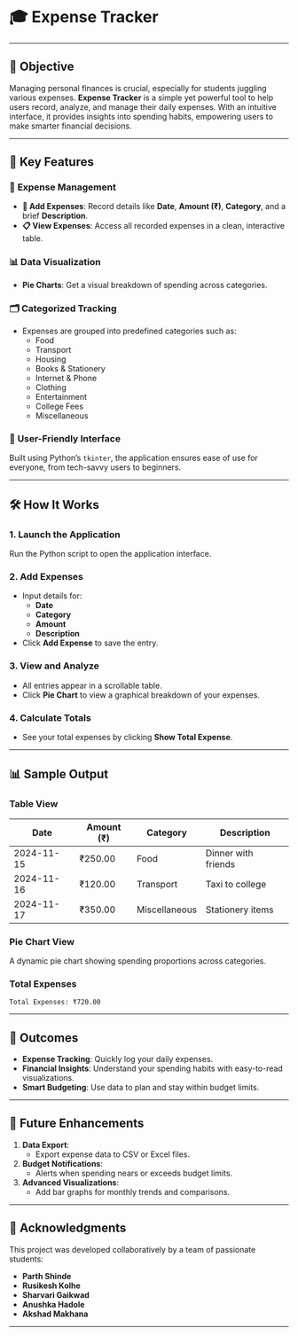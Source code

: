 
# 🎓 **Expense Tracker**

---

## 📜 **Objective**
Managing personal finances is crucial, especially for students juggling various expenses. **Expense Tracker** is a simple yet powerful tool to help users record, analyze, and manage their daily expenses. With an intuitive interface, it provides insights into spending habits, empowering users to make smarter financial decisions.

---

## 🌟 **Key Features**
### 💼 **Expense Management**
- **📅 Add Expenses**: Record details like **Date**, **Amount (₹)**, **Category**, and a brief **Description**.
- **📋 View Expenses**: Access all recorded expenses in a clean, interactive table.
  
### 📊 **Data Visualization**
- **Pie Charts**: Get a visual breakdown of spending across categories.

### 🗂️ **Categorized Tracking**
- Expenses are grouped into predefined categories such as:
  - Food
  - Transport
  - Housing
  - Books & Stationery
  - Internet & Phone
  - Clothing
  - Entertainment
  - College Fees
  - Miscellaneous

### 🚀 **User-Friendly Interface**
Built using Python’s `tkinter`, the application ensures ease of use for everyone, from tech-savvy users to beginners.

---

## 🛠️ **How It Works**
### 1. **Launch the Application**
Run the Python script to open the application interface.

### 2. **Add Expenses**
- Input details for:
  - **Date**
  - **Category**
  - **Amount**
  - **Description**
- Click **Add Expense** to save the entry. 

### 3. **View and Analyze**
- All entries appear in a scrollable table.
- Click **Pie Chart** to view a graphical breakdown of your expenses.

### 4. **Calculate Totals**
- See your total expenses by clicking **Show Total Expense**.

---

## 📊 **Sample Output**
### **Table View**
| Date                | Amount (₹) | Category       | Description         |
|---------------------|------------|----------------|---------------------|
| 2024-11-15          | ₹250.00    | Food           | Dinner with friends |
| 2024-11-16          | ₹120.00    | Transport      | Taxi to college     |
| 2024-11-17          | ₹350.00    | Miscellaneous  | Stationery items    |

### **Pie Chart View**
A dynamic pie chart showing spending proportions across categories.

### **Total Expenses**
```text
Total Expenses: ₹720.00
```

---

## 🎯 **Outcomes**
- **Expense Tracking**: Quickly log your daily expenses.
- **Financial Insights**: Understand your spending habits with easy-to-read visualizations.
- **Smart Budgeting**: Use data to plan and stay within budget limits.

---

## 🔮 **Future Enhancements**
1. **Data Export**:
   - Export expense data to CSV or Excel files.
2. **Budget Notifications**:
   - Alerts when spending nears or exceeds budget limits.
3. **Advanced Visualizations**:
   - Add bar graphs for monthly trends and comparisons.

---

## 🤝 **Acknowledgments**
This project was developed collaboratively by a team of passionate students:
- **Parth Shinde**
- **Rusikesh Kolhe**
- **Sharvari Gaikwad**
- **Anushka Hadole**
- **Akshad Makhana**

--- 
